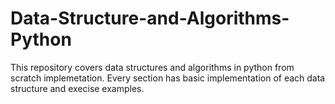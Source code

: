 # Data-Structure-and-Algorithms-Python
This repository covers data structures and algorithms in python from scratch implemetation. Every section has basic implementation of each data structure and execise examples.
